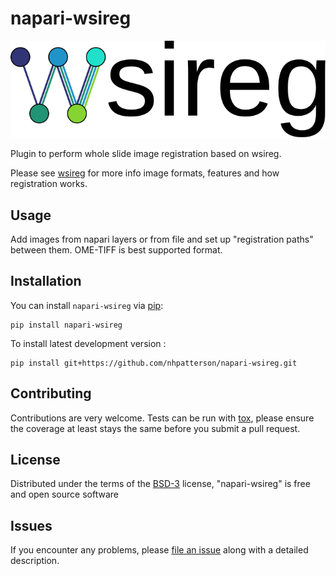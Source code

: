 # napari-wsireg

![Alt text](https://github.com/NHPatterson/napari-wsireg/blob/main/src/napari_wsireg/gui/resources/wsireg-logo-light.svg?raw=true "wsireg")

[//]: # ([![License]&#40;https://img.shields.io/pypi/l/napari-wsireg.svg?color=green&#41;]&#40;https://github.com/nhpatterson/napari-wsireg/raw/main/LICENSE&#41;)

[//]: # ([![PyPI]&#40;https://img.shields.io/pypi/v/napari-wsireg.svg?color=green&#41;]&#40;https://pypi.org/project/napari-wsireg&#41;)

[//]: # ([![Python Version]&#40;https://img.shields.io/pypi/pyversions/napari-wsireg.svg?color=green&#41;]&#40;https://python.org&#41;)

[//]: # ([![tests]&#40;https://github.com/nhpatterson/napari-wsireg/workflows/tests/badge.svg&#41;]&#40;https://github.com/nhpatterson/napari-wsireg/actions&#41;)

[//]: # ([![napari hub]&#40;https://img.shields.io/endpoint?url=https://api.napari-hub.org/shields/napari-wsireg&#41;]&#40;https://napari-hub.org/plugins/napari-wsireg&#41;)


Plugin to perform whole slide image registration based on wsireg.

Please see [wsireg](https://github.com/nhpatterson/wsireg) for more info image formats, features and how registration works.

## Usage

Add images from napari layers or from file and set up "registration paths" between them. OME-TIFF is best supported format.

## Installation

You can install `napari-wsireg` via [pip]:

    pip install napari-wsireg



To install latest development version :

    pip install git+https://github.com/nhpatterson/napari-wsireg.git


## Contributing

Contributions are very welcome. Tests can be run with [tox], please ensure
the coverage at least stays the same before you submit a pull request.

## License

Distributed under the terms of the [BSD-3] license,
"napari-wsireg" is free and open source software

## Issues

If you encounter any problems, please [file an issue] along with a detailed description.

[napari]: https://github.com/napari/napari
[Cookiecutter]: https://github.com/audreyr/cookiecutter
[@napari]: https://github.com/napari
[MIT]: http://opensource.org/licenses/MIT
[BSD-3]: http://opensource.org/licenses/BSD-3-Clause
[GNU GPL v3.0]: http://www.gnu.org/licenses/gpl-3.0.txt
[GNU LGPL v3.0]: http://www.gnu.org/licenses/lgpl-3.0.txt
[Apache Software License 2.0]: http://www.apache.org/licenses/LICENSE-2.0
[Mozilla Public License 2.0]: https://www.mozilla.org/media/MPL/2.0/index.txt
[cookiecutter-napari-plugin]: https://github.com/napari/cookiecutter-napari-plugin

[file an issue]: https://github.com/nhpatterson/napari-wsireg/issues

[napari]: https://github.com/napari/napari
[tox]: https://tox.readthedocs.io/en/latest/
[pip]: https://pypi.org/project/pip/
[PyPI]: https://pypi.org/
